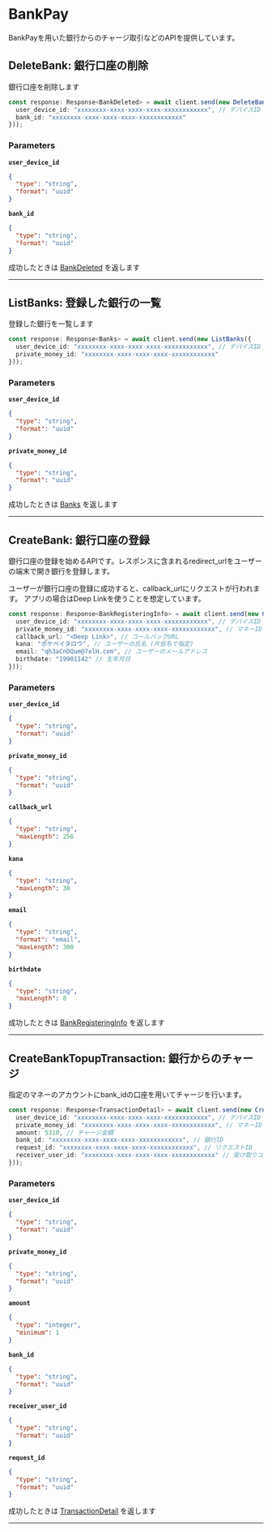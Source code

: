# BankPay
BankPayを用いた銀行からのチャージ取引などのAPIを提供しています。


<a name="delete-bank"></a>
## DeleteBank: 銀行口座の削除
銀行口座を削除します

```typescript
const response: Response<BankDeleted> = await client.send(new DeleteBank({
  user_device_id: "xxxxxxxx-xxxx-xxxx-xxxx-xxxxxxxxxxxx", // デバイスID
  bank_id: "xxxxxxxx-xxxx-xxxx-xxxx-xxxxxxxxxxxx"
}));
```



### Parameters
**`user_device_id`** 
  


```json
{
  "type": "string",
  "format": "uuid"
}
```

**`bank_id`** 
  


```json
{
  "type": "string",
  "format": "uuid"
}
```



成功したときは
[BankDeleted](./responses.md#bank-deleted)
を返します



---


<a name="list-banks"></a>
## ListBanks: 登録した銀行の一覧
登録した銀行を一覧します

```typescript
const response: Response<Banks> = await client.send(new ListBanks({
  user_device_id: "xxxxxxxx-xxxx-xxxx-xxxx-xxxxxxxxxxxx", // デバイスID
  private_money_id: "xxxxxxxx-xxxx-xxxx-xxxx-xxxxxxxxxxxx"
}));
```



### Parameters
**`user_device_id`** 
  


```json
{
  "type": "string",
  "format": "uuid"
}
```

**`private_money_id`** 
  


```json
{
  "type": "string",
  "format": "uuid"
}
```



成功したときは
[Banks](./responses.md#banks)
を返します



---


<a name="create-bank"></a>
## CreateBank: 銀行口座の登録
銀行口座の登録を始めるAPIです。レスポンスに含まれるredirect_urlをユーザーの端末で開き銀行を登録します。

ユーザーが銀行口座の登録に成功すると、callback_urlにリクエストが行われます。
アプリの場合はDeep Linkを使うことを想定しています。


```typescript
const response: Response<BankRegisteringInfo> = await client.send(new CreateBank({
  user_device_id: "xxxxxxxx-xxxx-xxxx-xxxx-xxxxxxxxxxxx", // デバイスID
  private_money_id: "xxxxxxxx-xxxx-xxxx-xxxx-xxxxxxxxxxxx", // マネーID
  callback_url: "<Deep Link>", // コールバックURL
  kana: "ポケペイタロウ", // ユーザーの氏名 (片仮名で指定)
  email: "qh3aCnDQum@7xlH.com", // ユーザーのメールアドレス
  birthdate: "19901142" // 生年月日
}));
```



### Parameters
**`user_device_id`** 
  


```json
{
  "type": "string",
  "format": "uuid"
}
```

**`private_money_id`** 
  


```json
{
  "type": "string",
  "format": "uuid"
}
```

**`callback_url`** 
  


```json
{
  "type": "string",
  "maxLength": 256
}
```

**`kana`** 
  


```json
{
  "type": "string",
  "maxLength": 30
}
```

**`email`** 
  


```json
{
  "type": "string",
  "format": "email",
  "maxLength": 300
}
```

**`birthdate`** 
  


```json
{
  "type": "string",
  "maxLength": 8
}
```



成功したときは
[BankRegisteringInfo](./responses.md#bank-registering-info)
を返します



---


<a name="create-bank-topup-transaction"></a>
## CreateBankTopupTransaction: 銀行からのチャージ
指定のマネーのアカウントにbank_idの口座を用いてチャージを行います。

```typescript
const response: Response<TransactionDetail> = await client.send(new CreateBankTopupTransaction({
  user_device_id: "xxxxxxxx-xxxx-xxxx-xxxx-xxxxxxxxxxxx", // デバイスID
  private_money_id: "xxxxxxxx-xxxx-xxxx-xxxx-xxxxxxxxxxxx", // マネーID
  amount: 5310, // チャージ金額
  bank_id: "xxxxxxxx-xxxx-xxxx-xxxx-xxxxxxxxxxxx", // 銀行ID
  request_id: "xxxxxxxx-xxxx-xxxx-xxxx-xxxxxxxxxxxx", // リクエストID
  receiver_user_id: "xxxxxxxx-xxxx-xxxx-xxxx-xxxxxxxxxxxx" // 受け取りユーザーID (デフォルトは自身)
}));
```



### Parameters
**`user_device_id`** 
  


```json
{
  "type": "string",
  "format": "uuid"
}
```

**`private_money_id`** 
  


```json
{
  "type": "string",
  "format": "uuid"
}
```

**`amount`** 
  


```json
{
  "type": "integer",
  "minimum": 1
}
```

**`bank_id`** 
  


```json
{
  "type": "string",
  "format": "uuid"
}
```

**`receiver_user_id`** 
  


```json
{
  "type": "string",
  "format": "uuid"
}
```

**`request_id`** 
  


```json
{
  "type": "string",
  "format": "uuid"
}
```



成功したときは
[TransactionDetail](./responses.md#transaction-detail)
を返します



---



